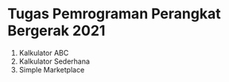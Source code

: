 # Tugas Pemrograman Perangkat Bergerak 2021

1. Kalkulator ABC
2. Kalkulator Sederhana
3. Simple Marketplace
